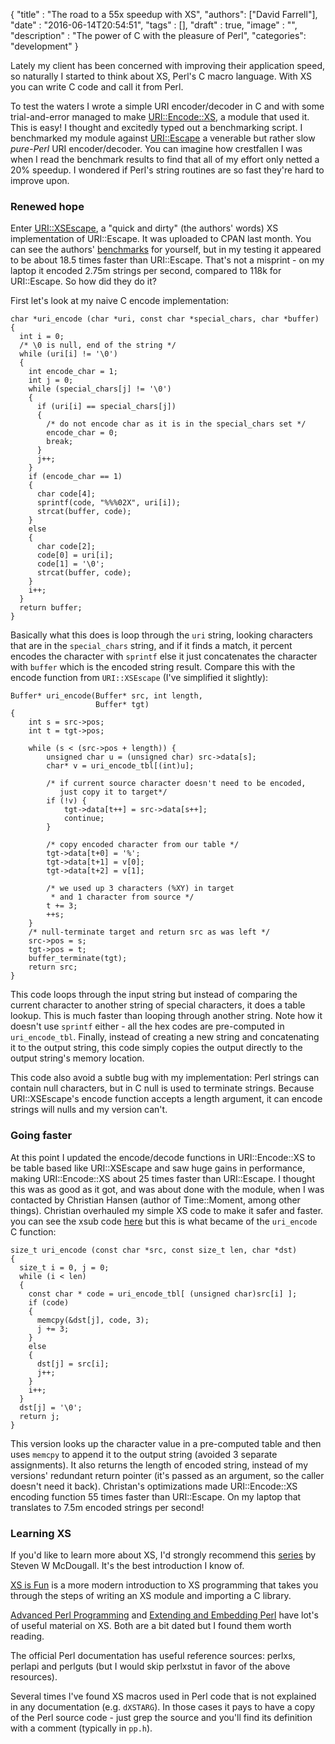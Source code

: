 
  {
    "title"  : "The road to a 55x speedup with XS",
    "authors": ["David Farrell"],
    "date"   : "2016-06-14T20:54:51",
    "tags"   : [],
    "draft"  : true,
    "image"  : "",
    "description" : "The power of C with the pleasure of Perl",
    "categories": "development"
  }

Lately my client has been concerned with improving their application speed, so naturally I started to think about XS, Perl's C macro language. With XS you can write C code and call it from Perl. 

To test the waters I wrote a simple URI encoder/decoder in C and with some trial-and-error managed to make [URI::Encode::XS](https://metacpan.org/pod/URI::Encode::XS), a module that used it. This is easy! I thought and excitedly typed out a benchmarking script. I benchmarked my module against [URI::Escape](https://metacpan.org/pod/URI::Escape) a venerable but rather slow *pure-Perl* URI encoder/decoder. You can imagine how crestfallen I was when I read the benchmark results to find that all of my effort only netted a 20% speedup. I wondered if Perl's string routines are so fast they're hard to improve upon.

### Renewed hope

Enter [URI::XSEscape](https://metacpan.org), a "quick and dirty" (the authors' words) XS implementation of URI::Escape. It was uploaded to CPAN last month. You can see the authors' [benchmarks](https://metacpan.org/pod/URI::XSEscape#BENCHMARKS) for yourself, but in my testing it appeared to be about 18.5 times faster than URI::Escape. That's not a misprint - on my laptop it encoded 2.75m strings per second, compared to 118k for URI::Escape. So how did they do it?

First let's look at my naive C encode implementation:

``` prettyprint
char *uri_encode (char *uri, const char *special_chars, char *buffer)
{
  int i = 0;
  /* \0 is null, end of the string */
  while (uri[i] != '\0')
  {
    int encode_char = 1;
    int j = 0;
    while (special_chars[j] != '\0')
    {
      if (uri[i] == special_chars[j])
      {
        /* do not encode char as it is in the special_chars set */
        encode_char = 0;
        break;
      }
      j++;
    }
    if (encode_char == 1)
    {
      char code[4];
      sprintf(code, "%%%02X", uri[i]);
      strcat(buffer, code);
    }
    else
    {
      char code[2];
      code[0] = uri[i];
      code[1] = '\0';
      strcat(buffer, code);
    }
    i++;
  }
  return buffer;
}
```

Basically what this does is loop through the `uri` string, looking characters that are in the `special_chars` string, and if it finds a match, it percent encodes the character with `sprintf` else it just concatenates the character with `buffer` which is the encoded string result. Compare this with the encode function from `URI::XSEscape` (I've simplified it slightly):

``` prettyprint
Buffer* uri_encode(Buffer* src, int length,
                   Buffer* tgt)
{
    int s = src->pos;
    int t = tgt->pos;

    while (s < (src->pos + length)) {
        unsigned char u = (unsigned char) src->data[s];
        char* v = uri_encode_tbl[(int)u];

        /* if current source character doesn't need to be encoded,
           just copy it to target*/
        if (!v) {
            tgt->data[t++] = src->data[s++];
            continue;
        }

        /* copy encoded character from our table */
        tgt->data[t+0] = '%';
        tgt->data[t+1] = v[0];
        tgt->data[t+2] = v[1];

        /* we used up 3 characters (%XY) in target
         * and 1 character from source */
        t += 3;
        ++s;
    }
    /* null-terminate target and return src as was left */
    src->pos = s;
    tgt->pos = t;
    buffer_terminate(tgt);
    return src;
}
```

This code loops through the input string but instead of comparing the current character to another string of special characters, it does a table lookup. This is much faster than looping through another string. Note how it doesn't use `sprintf` either - all the hex codes are pre-computed in `uri_encode_tbl`. Finally, instead of creating a new string and concatenating it to the output string, this code simply copies the output directly to the output string's memory location.

This code also avoid a subtle bug with my implementation: Perl strings can contain null characters, but in C null is used to terminate strings. Because URI::XSEscape's encode function accepts a length argument, it can encode strings will nulls and my version can't.

### Going faster

At this point I updated the encode/decode functions in URI::Encode::XS to be table based like URI::XSEscape and saw huge gains in performance, making URI::Encode::XS about 25 times faster than URI::Escape. I thought this was as good as it got, and was about done with the module, when I was contacted by Christian Hansen (author of Time::Moment, among other things). Christian overhauled my simple XS code to make it safer and faster. you can see the xsub code [here](https://github.com/dnmfarrell/URI-Encode-XS/blob/df8009e9d7af4cf243fa29ca8aaa23982feeba58/XS.xs#L143) but this is what became of the `uri_encode` C function:

``` prettyprint
size_t uri_encode (const char *src, const size_t len, char *dst)
{
  size_t i = 0, j = 0;
  while (i < len)
  {
    const char * code = uri_encode_tbl[ (unsigned char)src[i] ];
    if (code)
    {
      memcpy(&dst[j], code, 3);
      j += 3;
    }
    else
    {
      dst[j] = src[i];
      j++;
    }
    i++;
  }
  dst[j] = '\0';
  return j;
}
```

This version looks up the character value in a pre-computed table and then uses `memcpy` to append it to the output string (avoided 3 separate assignments). It also returns the length of encoded string, instead of my versions' redundant return pointer (it's passed as an argument, so the caller doesn't need it back). Christan's optimizations made URI::Encode::XS encoding function 55 times faster than URI::Escape. On my laptop that translates to 7.5m encoded strings per second!

### Learning XS

If you'd like to learn more about XS, I'd strongly recommend this [series](http://world.std.com/~swmcd/steven/perl/pm/xs/intro/index.html) by Steven W McDougall. It's the best introduction I know of.

[XS is Fun](https://github.com/xsawyerx/xs-fun) is a more modern introduction to XS programming that takes you through the steps of writing an XS module and importing a C library.

[Advanced Perl Programming]() and [Extending and Embedding Perl]() have lot's of useful material on XS. Both are a bit dated but I found them worth reading.

The official Perl documentation has useful reference sources: perlxs, perlapi and perlguts (but I would skip perlxstut in favor of the above resources).

Several times I've found XS macros used in Perl code that is not explained in any documentation (e.g. `dXSTARG`). In those cases it pays to have a copy of the Perl source code - just grep the source and you'll find its definition with a comment (typically in `pp.h`).
